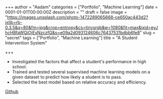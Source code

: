 +++
author = "Aadam"
categories = ["Portfolio", "Machine Learning"]
date = 0001-01-01T00:00:00Z
description = ""
draft = false
image = "https://images.unsplash.com/photo-1472289065668-ce650ac443d2?ixlib=rb-0.3.5&q=80&fm=jpg&crop=entropy&cs=tinysrgb&w=1080&fit=max&ixid=eyJhcHBfaWQiOjExNzczfQ&s=e09a2d093124606c76437531bdbb6fe8"
slug = "secret"
tags = ["Portfolio", "Machine Learning"]
title = "A Student Intervention System"

+++


* Investigated the factors that affect a student's performance in high school. 
* Trained and tested several supervised machine learning models on a given dataset to predict how likely a student is to pass. 
* Selected the best model based on relative accuracy and efficiency.

[Github](https://github.com/aadimator/machine_learning_nanodegree/tree/master/student_intervention)

